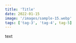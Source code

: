```yaml
---
title: 'Title'
date: 2022-01-15
image: '/images/sample-15.webp'
tags: ['tag-3', 'tag-4', tag-5]
---
```


text
